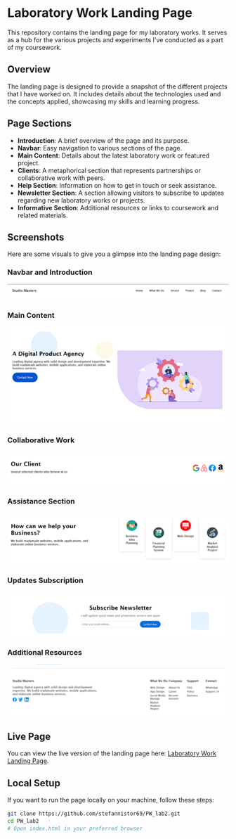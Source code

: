 # Laboratory Work Landing Page

This repository contains the landing page for my laboratory works. It serves as a hub for the various projects and experiments I've conducted as a part of my coursework.

## Overview

The landing page is designed to provide a snapshot of the different projects that I have worked on. It includes details about the technologies used and the concepts applied, showcasing my skills and learning progress.

## Page Sections

- **Introduction**: A brief overview of the page and its purpose.
- **Navbar**: Easy navigation to various sections of the page.
- **Main Content**: Details about the latest laboratory work or featured project.
- **Clients**: A metaphorical section that represents partnerships or collaborative work with peers.
- **Help Section**: Information on how to get in touch or seek assistance.
- **Newsletter Section**: A section allowing visitors to subscribe to updates regarding new laboratory works or projects.
- **Informative Section**: Additional resources or links to coursework and related materials.

## Screenshots

Here are some visuals to give you a glimpse into the landing page design:

### Navbar and Introduction
![Navbar and Introduction](screenshots/navbar.png)

### Main Content
![Main Content](/screenshots/main.png)

### Collaborative Work
![Collaborative Work](screenshots/client.png)

### Assistance Section
![Assistance Section](screenshots/help.png)

### Updates Subscription
![Updates Subscription](screenshots/newsletter.png)

### Additional Resources
![Additional Resources](screenshots/info.png)

## Live Page

You can view the live version of the landing page here: [Laboratory Work Landing Page](https://stefannistor69.github.io/PW_lab2/).

## Local Setup

If you want to run the page locally on your machine, follow these steps:

```bash
git clone https://github.com/stefannistor69/PW_lab2.git
cd PW_lab2
# Open index.html in your preferred browser
